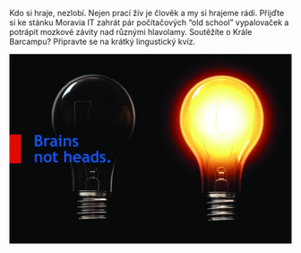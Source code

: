 Kdo si hraje, nezlobí.
Nejen prací živ je člověk a my si hrajeme rádi. Přijďte si ke stánku Moravia IT zahrát pár počítačových “old school” vypalovaček a potrápit mozkové závity nad různými hlavolamy.
Soutěžíte o Krále Barcampu? Připravte se na krátký lingustický kvíz.

<img src="/static/img/extra/2016/moravia.jpg" alt=""/>
